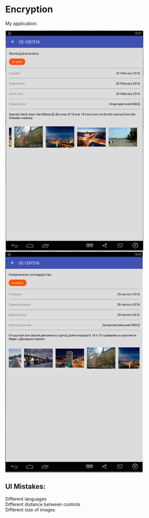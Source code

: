# Encryption

My application: <br />

![Alt text](/screenshot/screenshot_eng.png?raw=true "Example with english text")
![Alt text](/screenshot/screenshot_ukr.png?raw=true "Example with ukranian text")

## UI Mistakes:

Different languages <br />
Different distance between controls <br />
Different size of images 
